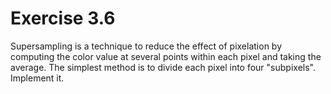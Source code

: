 # Exercise 3.6

Supersampling is a technique to reduce the effect of pixelation by computing the color value at several points within each pixel and taking the average. The simplest method is to divide each pixel into four "subpixels". Implement it.
